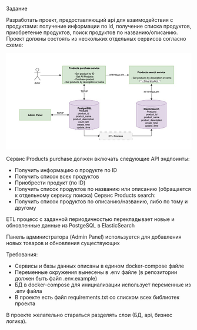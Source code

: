 Задание

Разработать проект, предоставляющий api для взаимодействия с продуктами: получение информации по id, получение списка продуктов, приобретение продуктов, поиск продуктов по названию/описанию. Проект должны состоять из нескольких отдельных сервисов согласно схеме:

 ![info](oVKrh8qriq4.jpg)

Сервис Products purchase должен включать следующие API эндпоинты:
-	Получить информацию о продукте по ID
-	Получить список всех продуктов
-	Приобрести продукт (по ID)
-	Получить список продуктов по названию или описанию (обращается к отдельному сервису поиска)
Сервис Products search:
- Получить список продуктов по описанию/названию, либо по тому и другому

ETL процесс с заданной периодичностью перекладывает новые и обновленные данные из PostgeSQL в ElasticSearch

Панель администратора (Admin Panel) используется для добавления новых товаров и обновления существующих


Требования:
-	Сервисы и базы данных описаны в едином docker-compose файле
-	Переменные окружения вынесены в .env файле (в репозитории должен быть файл .env.example)
-	БД в docker-compose для инициализации использует переменные из .env файла
-	В проекте есть файл requirements.txt со списком всех библиотек проекта

В проекте желательно стараться разделять слои (БД, api, бизнес логика).



